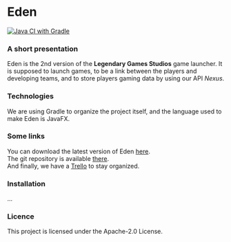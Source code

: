 # Eden

[![Java CI with Gradle](https://github.com/lgs-games/eden/actions/workflows/gradle.yml/badge.svg)](https://github.com/lgs-games/eden/actions/workflows/gradle.yml)

### A short presentation
Eden is the 2nd version of the **Legendary Games Studios** game launcher.
It is supposed to launch games, to be a link between the players
and developing teams, and to store players gaming data by
using our API _Nexus_.


### Technologies
We are using Gradle to organize the project itself, and the language used to make Eden
is JavaFX.


### Some links
You can download the latest version of Eden [here](https://lgs-games.com/en/eden). \
The git repository is available [there](https://github.com/lgs-games/eden). \
And finally, we have a [Trello](https://trello.com/b/mc5OKuQH/eden) to stay organized.


### Installation

...

### Licence

This project is licensed under the Apache-2.0 License.